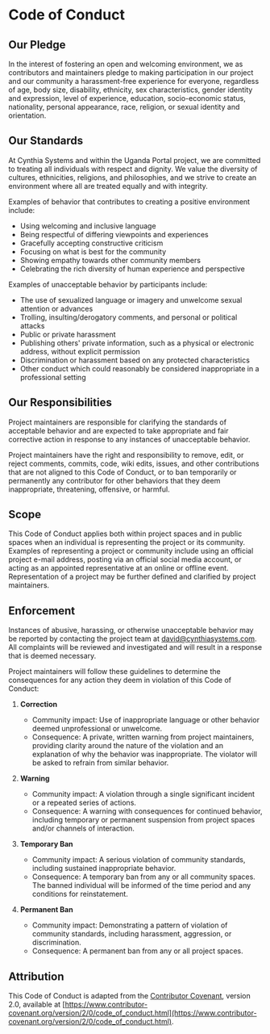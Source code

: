 # Code of Conduct

## Our Pledge

In the interest of fostering an open and welcoming environment, we as contributors and maintainers pledge to making participation in our project and our community a harassment-free experience for everyone, regardless of age, body size, disability, ethnicity, sex characteristics, gender identity and expression, level of experience, education, socio-economic status, nationality, personal appearance, race, religion, or sexual identity and orientation.

## Our Standards

At Cynthia Systems and within the Uganda Portal project, we are committed to treating all individuals with respect and dignity. We value the diversity of cultures, ethnicities, religions, and philosophies, and we strive to create an environment where all are treated equally and with integrity.

Examples of behavior that contributes to creating a positive environment include:

* Using welcoming and inclusive language
* Being respectful of differing viewpoints and experiences
* Gracefully accepting constructive criticism
* Focusing on what is best for the community
* Showing empathy towards other community members
* Celebrating the rich diversity of human experience and perspective

Examples of unacceptable behavior by participants include:

* The use of sexualized language or imagery and unwelcome sexual attention or advances
* Trolling, insulting/derogatory comments, and personal or political attacks
* Public or private harassment
* Publishing others' private information, such as a physical or electronic address, without explicit permission
* Discrimination or harassment based on any protected characteristics
* Other conduct which could reasonably be considered inappropriate in a professional setting

## Our Responsibilities

Project maintainers are responsible for clarifying the standards of acceptable behavior and are expected to take appropriate and fair corrective action in response to any instances of unacceptable behavior.

Project maintainers have the right and responsibility to remove, edit, or reject comments, commits, code, wiki edits, issues, and other contributions that are not aligned to this Code of Conduct, or to ban temporarily or permanently any contributor for other behaviors that they deem inappropriate, threatening, offensive, or harmful.

## Scope

This Code of Conduct applies both within project spaces and in public spaces when an individual is representing the project or its community. Examples of representing a project or community include using an official project e-mail address, posting via an official social media account, or acting as an appointed representative at an online or offline event. Representation of a project may be further defined and clarified by project maintainers.

## Enforcement

Instances of abusive, harassing, or otherwise unacceptable behavior may be reported by contacting the project team at [david@cynthiasystems.com](mailto:david@cynthiasystems.com). All complaints will be reviewed and investigated and will result in a response that is deemed necessary.

Project maintainers will follow these guidelines to determine the consequences for any action they deem in violation of this Code of Conduct:

1. **Correction**
    - Community impact: Use of inappropriate language or other behavior deemed unprofessional or unwelcome.
    - Consequence: A private, written warning from project maintainers, providing clarity around the nature of the violation and an explanation of why the behavior was inappropriate. The violator will be asked to refrain from similar behavior.

2. **Warning**
    - Community impact: A violation through a single significant incident or a repeated series of actions.
    - Consequence: A warning with consequences for continued behavior, including temporary or permanent suspension from project spaces and/or channels of interaction.

3. **Temporary Ban**
    - Community impact: A serious violation of community standards, including sustained inappropriate behavior.
    - Consequence: A temporary ban from any or all community spaces. The banned individual will be informed of the time period and any conditions for reinstatement.

4. **Permanent Ban**
    - Community impact: Demonstrating a pattern of violation of community standards, including harassment, aggression, or discrimination.
    - Consequence: A permanent ban from any or all project spaces.

## Attribution

This Code of Conduct is adapted from the [Contributor Covenant](https://www.contributor-covenant.org), version 2.0, available at [https://www.contributor-covenant.org/version/2/0/code_of_conduct.html](https://www.contributor-covenant.org/version/2/0/code_of_conduct.html).
